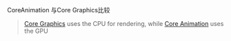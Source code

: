CoreAnimation 与Core Graphics比较

> [Core Graphics](https://developer.apple.com/documentation/coregraphics) uses the CPU for rendering, while [Core Animation](https://developer.apple.com/documentation/quartzcore) uses the GPU

